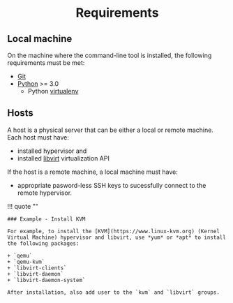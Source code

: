<h1 align="center">Requirements</h1>

## Local machine

On the machine where the command-line tool is installed, the following requirements must be met:

+ [Git](https://git-scm.com/)
+ [Python](https://www.python.org/) >= 3.0
  - Python [virtualenv](https://virtualenv.pypa.io/en/latest/index.html)

## Hosts

A host is a physical server that can be either a local or remote machine.
Each host must have:

+ installed hypervisor and
+ installed [libvirt](https://libvirt.org/) virtualization API

If the host is a remote machine, a local machine must have:

+ appropriate pasword-less SSH keys to sucessfully connect to the remote hypervisor.

!!! quote ""

    ### Example - Install KVM

    For example, to install the [KVM](https://www.linux-kvm.org) (Kernel Virtual Machine) hypervisor and libvirt, use *yum* or *apt* to install the following packages:

    + `qemu`
    + `qemu-kvm`
    + `libvirt-clients`
    + `libvirt-daemon`
    + `libvirt-daemon-system`

    After installation, also add user to the `kvm` and `libvirt` groups.
